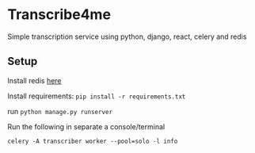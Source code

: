 # Transcribe4me

Simple transcription service using python, django, react, celery and redis

## Setup
Install redis [here](https://redis.io/docs/getting-started/installation/)

Install requirements:
`pip install -r requirements.txt`

run `python manage.py runserver`

Run the following in separate a console/terminal

`celery -A transcriber worker --pool=solo -l info`
